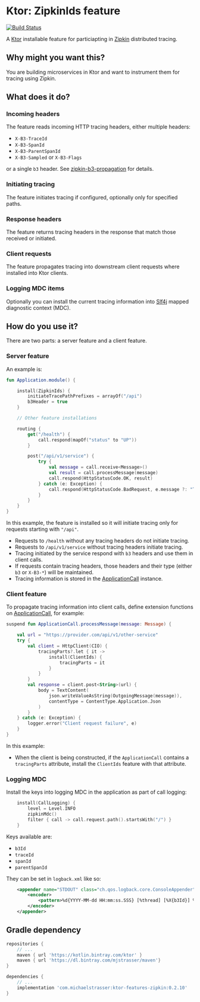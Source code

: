 # Ktor: ZipkinIds feature 

[![Build Status](https://travis-ci.org/mjstrasser/ktor-features-zipkin.svg?branch=main)](https://travis-ci.org/mjstrasser/ktor-features-zipkin)

A [Ktor](https://ktor.io) installable feature for particiapting in [Zipkin](https://zipkin.io)
distributed tracing.

## Why might you want this?

You are building microservices in Ktor and want to instrument them for tracing using Zipkin.

## What does it do?

### Incoming headers

The feature reads incoming HTTP tracing headers, either multiple headers:

* `X-B3-TraceId`
* `X-B3-SpanId`
* `X-B3-ParentSpanId`
* `X-B3-Sampled` or `X-B3-Flags`

or a single `b3` header. See [zipkin-b3-propagation](https://github.com/apache/incubator-zipkin-b3-propagation)
for details.

### Initiating tracing

The feature initiates tracing if configured, optionally only for specified paths.

### Response headers

The feature returns tracing headers in the response that match those received or initiated.

### Client requests

The feature propagates tracing into downstream client requests where installed into Ktor clients.

### Logging MDC items

Optionally you can install the current tracing information into [Slf4j](https://slf4j.org)
mapped diagnostic context (MDC). 

## How do you use it?

There are two parts: a server feature and a client feature.

### Server feature

An example is:

```kotlin
fun Application.module() {

    install(ZipkinIds) {
        initiateTracePathPrefixes = arrayOf("/api")
        b3Header = true
    }

    // Other feature installations

    routing {
        get("/health") {
            call.respond(mapOf("status" to "UP"))
        }

        post("/api/v1/service") {
            try {
                val message = call.receive<Message>()
                val result = call.processMessage(message)
                call.respond(HttpStatusCode.OK, result)
            } catch (e: Exception) {
                call.respond(HttpStatusCode.BadRequest, e.message ?: "There was an error processing your request")
            }
        }
    }
}
```

In this example, the feature is installed so it will initiate tracing only for requests starting with
`"/api"`. 

* Requests to `/health` without any tracing headers do not initiate tracing.
* Requests to `/api/v1/service` without tracing headers initiate tracing.
* Tracing initiated by the service respond with `b3` headers and use them in client calls.
* If requests contain tracing headers, those headers and their type (either `b3` or `X-B3-*`) will
  be maintained.
* Tracing information is stored in the [ApplicationCall](https://ktor.io/servers/calls.html) instance.

### Client feature

To propagate tracing information into client calls, define extension functions on
[ApplicationCall](https://ktor.io/servers/calls.html), for example:

```kotlin
suspend fun ApplicationCall.processMessage(message: Message) {

    val url = "https://provider.com/api/v1/other-service"
    try {
        val client = HttpClient(CIO) {
            tracingParts?.let { it ->
                install(ClientIds) {
                    tracingParts = it
                }
            }
        }
        val response = client.post<String>(url) {
            body = TextContent(
                json.writeValueAsString(OutgoingMessage(message)),
                contentType = ContentType.Application.Json
            )
        }
    } catch (e: Exception) {
        logger.error("Client request failure", e)
    }
}
```

In this example:

* When the client is being constructed, if the `ApplicationCall` contains a `tracingParts` attribute,
  install the `ClientIds` feature with that attribute.

### Logging MDC

Install the keys into logging MDC in the application as part of call logging:

```kotlin
    install(CallLogging) {
        level = Level.INFO
        zipkinMdc()
        filter { call -> call.request.path().startsWith("/") }
    }
```

Keys available are:

* `b3Id`
* `traceId`
* `spanId`
* `parentSpanId`

They can be set in `logback.xml` like so:

```xml
    <appender name="STDOUT" class="ch.qos.logback.core.ConsoleAppender">
        <encoder>
            <pattern>%d{YYYY-MM-dd HH:mm:ss.SSS} [%thread] [%X{b3Id}] %-5level %logger{36} - %msg%n</pattern>
        </encoder>
    </appender>

```

## Gradle dependency

```groovy
repositories {
    // ...
    maven { url 'https://kotlin.bintray.com/ktor' }
    maven { url 'https://dl.bintray.com/mjstrasser/maven'}
}

dependencies {
    // ...
    implementation 'com.michaelstrasser:ktor-features-zipkin:0.2.10'
}
```
